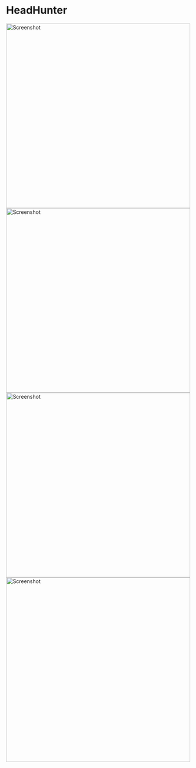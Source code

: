 ﻿# HeadHunter
<img src="https://github.com/user-attachments/assets/067b61b7-02c9-45d9-adaa-1bb4fad71fe3" height="500" alt="Screenshot">
<img src="https://github.com/user-attachments/assets/b3fca518-5ae2-4f8a-9611-5bfcd243788b" height="500" alt="Screenshot">
<img src="https://github.com/user-attachments/assets/f80ccd23-a0ba-4742-bafd-5faf80db721c" height="500" alt="Screenshot">
<img src="https://github.com/user-attachments/assets/157b498e-b11d-40f7-93bd-f6022a55ce9c" height="500" alt="Screenshot">




